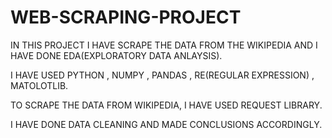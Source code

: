 # WEB-SCRAPING-PROJECT

IN THIS PROJECT I HAVE SCRAPE THE DATA FROM THE WIKIPEDIA AND I HAVE DONE EDA(EXPLORATORY DATA ANLAYSIS).

I HAVE USED PYTHON , NUMPY , PANDAS , RE(REGULAR EXPRESSION) , MATOLOTLIB.

TO SCRAPE THE DATA FROM WIKIPEDIA, I HAVE USED REQUEST LIBRARY.

I HAVE DONE DATA CLEANING AND MADE CONCLUSIONS ACCORDINGLY.
 
